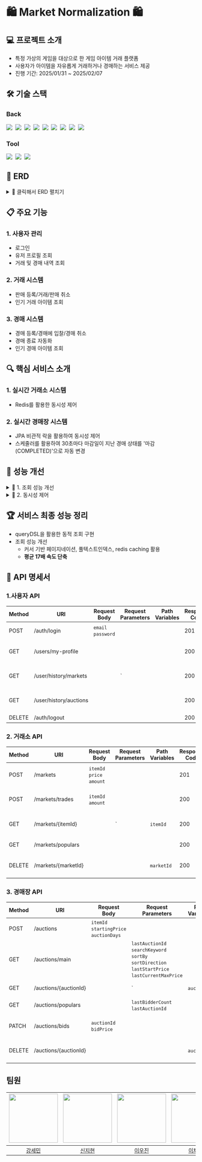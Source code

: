 # 🛍️ Market Normalization 🛍️

## 💻 프로젝트 소개
- 특정 가상의 게임을 대상으로 한 게임 아이템 거래 플랫폼
- 사용자가 아이템을 자유롭게 거래하거나 경매하는 서비스 제공 
- 진행 기간: 2025/01/31 ~ 2025/02/07

## 🛠️ 기술 스택

### Back
<img src="https://img.shields.io/badge/Java-007396?style=flat-square&logo=OpenJDK&logoColor=white">&nbsp;
<img src="https://img.shields.io/badge/Spring-6DB33F?style=flat-square&logo=spring&logoColor=white">&nbsp;
<img src="https://img.shields.io/badge/Spring Boot-6DB33F?style=flat-square&logo=springboot&logoColor=white">&nbsp;
<img src="https://img.shields.io/badge/MySQL-4479A1?style=flat-square&logo=mysql&logoColor=white">&nbsp;
<img src="https://img.shields.io/badge/Redis-DC382D?style=flat-square&logo=redis&logoColor=white">&nbsp;
<img src="https://img.shields.io/badge/GitHub Actions-2088FF?style=flat-square&logo=githubactions&logoColor=white">&nbsp;
<img src="https://img.shields.io/badge/Amazon AWS-232F3E?style=flat-square&logo=amazonaws&logoColor=white">&nbsp;
<img src="https://img.shields.io/badge/Amazon EC2-FF9900?style=flat-square&logo=amazonec2&logoColor=white">&nbsp;
<img src="https://img.shields.io/badge/Docker-2496ED?style=flat-square&logo=Docker&logoColor=white"/>&nbsp;

### Tool
<img src="https://img.shields.io/badge/jira-%230A0FFF.svg?style=for-the-badge&logo=jira&logoColor=white"/>&nbsp;
<img src="https://img.shields.io/badge/git-%23F05033.svg?style=for-the-badge&logo=git&logoColor=white"/>&nbsp;
<img src="https://img.shields.io/badge/github-%23121011.svg?style=for-the-badge&logo=github&logoColor=white"/>&nbsp;

## 🔗 ERD
<details>
  <summary>📌 클릭해서 ERD 펼치기</summary>

```mermaid
erDiagram
    USER {
        bigint id PK "사용자 식별자"
        varchar email "이메일"
        bigint gold "보유 골드"
        varchar job "게임 캐릭터 직업"
        smallint level "게임 캐릭터 레벨"
        varchar nickname "닉네임"
        varchar password "비밀번호"
        varchar server "게임 서버"
    }

    ITEM {
        bigint id PK "아이템 식별"
        varchar name "아이템 이름"
    }

    AUCTION {
        bigint id PK "경매장 식별자"
        datetime created_at "생성 시간"
        int bidder_count "입찰 횟수"
        datetime due_date "경매 마감 기한"
        bigint starting_price "경매 시작가"
        enum status "경매 진행 상태 (CANCELLED, COMPLETED, ON_SALE)"
        bigint item_id FK "아이템 외래키"
        bigint user_id FK "사용자 외래키"
    }

    BID {
        bigint id PK "입찰 식별자"
        datetime created_at "생성 시간"
        bigint bid_price "입찰 가격"
        datetime updated_at "마지막 입찰 성공 시간"
        bigint auction_id FK "경매 외래키"
        bigint user_id FK "사용자 외래키"
    }

    INVENTORY {
        bigint id PK "인벤토리 식별자"
        int amount "사용자 인벤토리 아이템 개수"
        bigint version "낙관적 락을 위한 엔티티 버전"
        bigint item_id FK "아이템 외래키"
        bigint user_id FK "사용자 외래키"
    }

    MARKET {
        bigint id PK "거래소 식별자"
        datetime created_at "생성 시간"
        int amount "아이템 수량"
        bigint price "아이템 가격"
        enum status "아이템 거래 상태 (CANCELLED, COMPLETED, ON_SALE)"
        bigint version "낙관적 락을 위한 엔티티 버전"
        bigint item_id FK "아이템 외래키"
        bigint user_id FK "사용자 외래키"
    }

    TRADE {
        bigint id PK "거래 식별자"
        datetime created_at "생성 시간"
        int amount "거래 아이템 수량"
        bigint total_price "총 거래 가격"
        bigint market_id FK "거래소 외래키"
        bigint user_id FK "사용자 외래키"
    }

    TRADE_COUNT {
        bigint item_id PK "아이템 식별자"
        bigint count "거래 횟수"
    }

    USER ||--o{ AUCTION : "경매 등록"
    USER ||--o{ BID : "입찰"
    USER }|--|| INVENTORY : "보유"
    USER ||--o{ MARKET : "거래소 판매"
    USER ||--o{ TRADE : "거래"

    ITEM ||--o{ AUCTION : "경매 대상"
    ITEM ||--o{ INVENTORY : "보유"
    ITEM ||--o{ MARKET : "거래 가능"

    AUCTION }|--|| BID : "입찰 진행"
    MARKET ||--o{ TRADE : "거래 발생"
```
</details>

## 📋 주요 기능
### 1. 사용자 관리
- 로그인
- 유저 프로필 조회
- 거래 및 경매 내역 조회

### 2. 거래 시스템
- 판매 등록/거래/판매 취소
- 인기 거래 아이템 조회

### 3. 경매 시스템
- 경매 등록/경매에 입찰/경매 취소
- 경매 종료 자동화
- 인기 경매 아이템 조회

## 🔍 핵심 서비스 소개
### 1. 실시간 거래소 시스템
- Redis를 활용한 동시성 제어

### 2. 실시간 경매장 시스템
- JPA 비관적 락을 활용하여 동시성 제어 
- 스케줄러를 활용하여 30초마다 마감일이 지난 경매 상태를 '마감(COMPLETED)'으로 자동 변경 

## 🎯 성능 개선
<details><summary>📌 1. 조회 성능 개선 </summary>

**문제점**

조회 성능이 매우 느림↓ ➜ 초기 거래소 조회 속도: **36.8초** 

<img src="https://img1.daumcdn.net/thumb/R1280x0/?scode=mtistory2&fname=https%3A%2F%2Fblog.kakaocdn.net%2Fdn%2Fbgg7xA%2FbtsL9Qcy1Bu%2FQdxCnqo18fwdUiNyJJLmY1%2Fimg.png"/>

**개선 과정**

1. **1차 개선**
    - ⏳ 36.8초 ➜ 🚀 **24.17초**
    - ⚡ **12.63초** 단축

   **개선 내용**
    - **tradeCount** 집계 테이블 생성
    - **tradeCount** 테이블의 `count`에 인덱스 생성 (ASC)
    - 거래소 `status`와 `createdAt` 복합 인덱스 생성
    - **trade** 테이블의 `createdAt` 인덱스 생성 (DESC)

   **문제점**  
   - 인덱스가 너무 많고, **trade** 테이블에 인덱스가 있어 삽입 시 오버헤드 우려됨  
   - **trade**는 삽입이 활발히 일어나는 항목이므로 해당 부분에 대한 개선이 필요함

---

2. **2차 개선**
    - ⏳ 24.17초 ➜ 🚀 **3.6초**
    - ⚡ **20.57초** 단축

   **개선 내용**
    - 커서 기반 페이지네이션 적용
    - 정렬 전략 별로 다른 cursor 사용
    - tie-breaker로 `itemId` 사용
    - (status, createdAt, itemId, amount, price) 복합 인덱스 생성 
      - 이전처럼 인덱스를 많이 사용하기보다 하나의 인덱스로 성능을 개선함

   **문제점**
    - `market` 삽입 시 오버헤드를 고려할 필요가 있으나, **trade**보단 빈도가 덜할 테니 상대적으로 괜찮다고 판단됨

---
3. **3차 개선**

   **3-1. 풀텍스트 인덱스 적용**
   - ⏳ 3.6초 ➜ 🚀 **0.039초**
   - ⚡ **3.561초** 단축

   **개선 내용**
   - CustomFunctionContributor 이용하여 풀텍스트 인덱스(Full-Text Index) 적용

  **3-2. 느린 쿼리 최적화 (거래소 인기내역)**
   - ⏳ 26.7초 ➜ 🚀 **0.035초**
   - ⚡ **26.665초** 단축 

  **개선 내용**
   - Redis 캐싱을 이용하여 성능 향상
   - 인기 내역은 변동성이 적기 때문에 TTL을 꽤 길게 가져감
   - DB 부하 감소
     - 느린 쿼리로 인한 DB 트래픽 줄여줌
   
  **향후 개선 목표**
   - 현재 해결책은 임시 방편임 
   - `cursor`와 `tie-breaker`를 넣어주면 그나마 속도가 빠르지만, 인기 내역 첫 로드 시 조회속도가 매우 느림
   - 원인을 찾지 못하였기에 추후 생각날 때마다 개선 예정
  
<img src="https://img1.daumcdn.net/thumb/R1280x0/?scode=mtistory2&fname=https%3A%2F%2Fblog.kakaocdn.net%2Fdn%2FuJNAC%2FbtsMawR4y3A%2F2NmxLIrasD8epKDLkO3YF1%2Fimg.png" width="750" height="450"/>
  
</details>

<details><summary>📌 2. 동시성 제어 </summary>

**문제점**

한 경매에 여러 입찰이 동시에 이루어졌을 때 교착상태(deadlock) 발생↓

![이미지](https://github.com/KangSemin/market_normalization/blob/dev/%E1%84%83%E1%85%A1%E1%84%8B%E1%85%AE%E1%86%AB%E1%84%85%E1%85%A9%E1%84%83%E1%85%B3%20(6).png)

**개선 과정**

- **대안 비교**
   - **선택 사항**
     - 1안: 비관적 락 
     - 2안: 낙관적 락 
   - **테스트 조건**
      - 입찰 요청 총 개수: **100개**
      - 스레드: **20개**
    - **테스트 과정**
      - 1안 및 2안을 각각 비즈니스 로직에 적용 후 테스트 코드 실행
      - 이후 `속도`, `발생한 예외 개수` 등등 비교
   - **테스트 결과**
![스크린샷](https://github.com/KangSemin/market_normalization/blob/dev/%E1%84%89%E1%85%B3%E1%84%8F%E1%85%B3%E1%84%85%E1%85%B5%E1%86%AB%E1%84%89%E1%85%A3%E1%86%BA%202025-02-07%20%E1%84%8B%E1%85%A9%E1%84%92%E1%85%AE%201.09.45.png)

- **결정 및 근거**
  - **1안 `비관적 락` 적용**
  - **근거**
    - 경매 및 거래는 동시에 사용자가 몰리기 때문에 충돌이 자주 발생함 
    - 속도 면에서는 낙관적 락이 우세하나, CustomException 외에 예상치 못한 예외가 너무 발생함 
    - 경매와 거래는 속도보다 데이터 정확도가 정말 중요하기 때문에 비관적 락을 적용하기로 결정함
</details>

## 🏆 서비스 최종 성능 정리 
- queryDSL을 활용한 동적 조회 구현
- 조회 성능 개선 
  - 커서 기반 페이지네이션, 풀텍스트인덱스, redis caching 활용 
  - **평균 17배 속도 단축**

## 📝 API 명세서
### 1.사용자 API
| Method | URI                    | Request Body       | Request Parameters | Path Variables | Response Code | Description         |
|--------|------------------------|--------------------|--------------------|----------------|---------------|---------------------|
| POST   | /auth/login            | `email` `password` |                    |                | 201           | 게임 아이디로 로그인         |
| GET    | /users/my-profile      |                    |                    |                | 200           | 로그인한 사용자의 본인 프로필 조회 |
| GET    | /user/history/markets  |                    | `                  |                | 200           | 로그인한 사용자의 거래 내역 조회  | 
| GET    | /user/history/auctions |                    |                    |                | 200           | 로그인한 사용자의 경매 내역 조회  |
| DELETE | /auth/logout           |                    |                    |                | 200           | 로그아웃                |

### 2. 거래소 API
| Method | URI                 | Request Body              | Request Parameters | Path Variables | Response Code | Description       |
|--------|---------------------|---------------------------|--------------------|----------------|---------------|-------------------|
| POST   | /markets            | `itemId` `price` `amount` |                    |                | 201           | 거래소에 판매하려는 아이템 등록 |
| POST   | /markets/trades     | `itemId` `amount`         |                    |                | 200           | 거래소에 등록된 아이템 구매   |
| GET    | /markets/{itemId}   |                           | `                  | `itemId`       | 200           | 특정 아이템의 거래 목록 조회  | 
| GET    | /markets/populars   |                           |                    |                | 200           | 인기 아이템 조회         |
| DELETE | /markets/{marketId} |                           |                    | `marketId`     | 200           | 거래소에 등록한 거래 취소    |

### 3. 경매장 API
| Method | URI                   | Request Body                           | Request Parameters                                                                              | Path Variables | Response Code | Description      |
|--------|-----------------------|----------------------------------------|-------------------------------------------------------------------------------------------------|----------------|---------------|------------------|
| POST   | /auctions             | `itemId` `startingPrice` `auctionDays` |                                                                                                 |                | 201           | 경매 등록            |
| GET    | /auctions/main        |                                        | `lastAuctionId` `searchKeyword` `sortBy` `sortDirection` `lastStartPrice` `lastCurrentMaxPrice` |                | 200           | 진행 중인 경매 검색 및 조회 |
| GET    | /auctions/{auctionId} |                                        | `                                                                                               | `auctionId`    | 200           | 경매 단건 조회         | 
| GET    | /auctions/populars    |                                        | `lastBidderCount` `lastAuctionId`                                                               |                | 200           | 인기 아이템 조회        |
| PATCH  | /auctions/bids        | `auctionId` `bidPrice`                 |                                                                                                 |                | 200           | 경매장에 등록된 경매에 입찰  |
| DELETE | /auctions/{auctionId} |                                        |                                                                                                 | `auctionId`    | 200           | 경매장에 등록한 경매 취소   |

## 팀원
| <img src="https://avatars.githubusercontent.com/u/185327147?v=4" width="130" height="130"> | <img src="https://avatars.githubusercontent.com/u/185164572?v=4" width="130" height="130"> | <img src="https://avatars.githubusercontent.com/u/77243795?v=4" width="130" height="130"> | <img src="https://avatars.githubusercontent.com/u/67899848?v=4" width="130" height="130"> |
| :---------------------------------------------------------------------------------------: | :---------------------------------------------------------------------------------------: | :---------------------------------------------------------------------------------------: | :---------------------------------------------------------------------------------------: |
|[강세민](https://github.com/KangSemin)|[신지현](https://github.com/backswan0)|[이우진](https://github.com/gkdl4239)|[이채영](https://github.com/roqkfchqh)|
